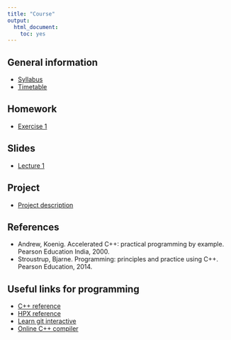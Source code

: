 ```yaml
---
title: "Course"
output:
  html_document:
    toc: yes
---
```


## General information

* [Syllabus](syllabus.pdf)
* [Timetable](timetable.pdf)

## Homework

* [Exercise 1]()

## Slides

* [Lecture 1]()

## Project

* [Project description]()

## References

* Andrew, Koenig. Accelerated C++: practical programming by example. Pearson Education India, 2000.
* Stroustrup, Bjarne. Programming: principles and practice using C++. Pearson Education, 2014.

## Useful links for programming

* [C++ reference](https://en.cppreference.com/w/)
* [HPX reference](https://stellar-group.github.io/hpx/docs/sphinx/branches/master/html/index.html)
* [Learn git interactive](https://learngitbranching.js.org/)
* [Online C++ compiler](https://wandbox.org/)


